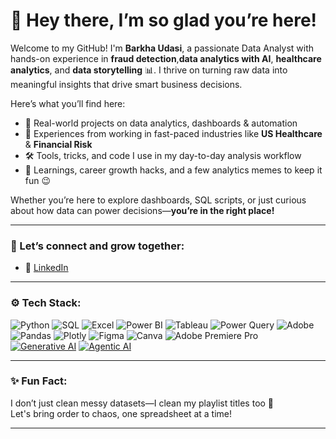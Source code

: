 # 👋 Hey there, I’m so glad you’re here!

Welcome to my GitHub! I'm **Barkha Udasi**, a passionate Data Analyst with hands-on experience in **fraud detection**,**data analytics with AI**, **healthcare analytics**, and **data storytelling** 📊. I thrive on turning raw data into meaningful insights that drive smart business decisions.

Here’s what you’ll find here:
- 🧠 Real-world projects on data analytics, dashboards & automation
- 💼 Experiences from working in fast-paced industries like **US Healthcare** & **Financial Risk**
- 🛠️ Tools, tricks, and code I use in my day-to-day analysis workflow
- 🌱 Learnings, career growth hacks, and a few analytics memes to keep it fun 😉

Whether you’re here to explore dashboards, SQL scripts, or just curious about how data can power decisions—**you’re in the right place!**

---

### 🔗 Let’s connect and grow together:
- 💼 [LinkedIn](https://www.linkedin.com/in/barkha-udasi-72365b212)

---

### ⚙️ Tech Stack:
![Python](https://img.shields.io/badge/-Python-3776AB?style=for-the-badge&logo=python&logoColor=white)
![SQL](https://img.shields.io/badge/-SQL-4479A1?style=for-the-badge&logo=mysql&logoColor=white)
![Excel](https://img.shields.io/badge/-Excel-217346?style=for-the-badge&logo=microsoft-excel&logoColor=white)
![Power BI](https://img.shields.io/badge/-Power%20BI-F2C811?style=for-the-badge&logo=powerbi&logoColor=black)
![Tableau](https://img.shields.io/badge/-Tableau-E97627?style=for-the-badge&logo=tableau&logoColor=white)
![Power Query](https://img.shields.io/badge/-Power%20Query-742774?style=for-the-badge&logo=microsoft&logoColor=white)
![Adobe](https://img.shields.io/badge/-Adobe%20Suite-FF0000?style=for-the-badge&logo=adobe&logoColor=white)
![Pandas](https://img.shields.io/badge/-Pandas-150458?style=for-the-badge&logo=pandas&logoColor=white)
![Plotly](https://img.shields.io/badge/-Plotly-3F4F75?style=for-the-badge&logo=plotly&logoColor=white)
![Figma](https://img.shields.io/badge/-Figma-F24E1E?style=for-the-badge&logo=figma&logoColor=white)
![Canva](https://img.shields.io/badge/-Canva-00C4CC?style=for-the-badge&logo=canva&logoColor=white)
![Adobe Premiere Pro](https://img.shields.io/badge/-Premiere%20Pro-9999FF?style=for-the-badge&logo=adobe-premiere-pro&logoColor=white)
[![Generative AI](https://img.shields.io/badge/-Generative%20AI-ff69b4?style=for-the-badge)](https://en.wikipedia.org/wiki/Generative_artificial_intelligence)
[![Agentic AI](https://img.shields.io/badge/-Agentic%20AI-ff8c00?style=for-the-badge)](https://www.langchain.com/use-cases/agents)

---

### ✨ Fun Fact:
I don’t just clean messy datasets—I clean my playlist titles too 🎵  
Let's bring order to chaos, one spreadsheet at a time!

---
